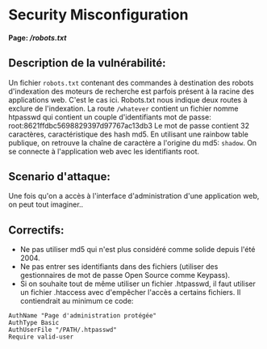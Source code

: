 # Security Misconfiguration

#### Page: _/robots.txt_

## Description de la vulnérabilité:
Un fichier `robots.txt` contenant des commandes à destination des robots d'indexation des moteurs de recherche est parfois présent à la racine des applications web.
C'est le cas ici.
Robots.txt nous indique deux routes à exclure de l'indexation. La route `/whatever` contient un fichier nomme htpasswd qui contient un couple d'identifiants mot de passe:
root:8621ffdbc5698829397d97767ac13db3
Le mot de passe contient 32 caractères, caractéristique des hash md5.
En utilisant une rainbow table publique, on retrouve la chaîne de caractère a l'origine du md5: `shadow`.
On se connecte à l'application web avec les identifiants root.

## Scenario d'attaque:
Une fois qu'on a accès à l'interface d'administration d'une application web, on peut tout imaginer..

## Correctifs:

- Ne pas utiliser md5 qui n'est plus considéré comme solide depuis l'été 2004.
- Ne pas entrer ses identifiants dans des fichiers (utiliser des gestionnaires de mot de passe Open Source comme Keypass).
- Si on souhaite tout de même utiliser un fichier .htpasswd, il faut utiliser un fichier .htaccess avec d'empêcher l'accès a certains fichiers.
Il contiendrait au minimum ce code:
```
AuthName "Page d'administration protégée"
AuthType Basic
AuthUserFile "/PATH/.htpasswd"
Require valid-user
```
